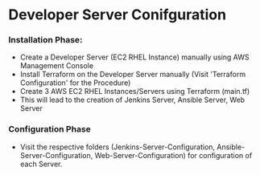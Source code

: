 # Developer Server Conifguration

### Installation Phase:

- Create a Developer Server (EC2 RHEL Instance) manually using AWS Management Console
- Install Terraform on the Developer Server manually (Visit 'Terraform Configuration' for the Procedure)
- Create 3 AWS EC2 RHEL Instances/Servers using Terraform (main.tf)
- This will lead to the creation of Jenkins Server, Ansible Server, Web Server

### Configuration Phase

- Visit the respective folders (Jenkins-Server-Configuration, Ansible-Server-Configuration, Web-Server-Configuration) for configuration of each Server.
